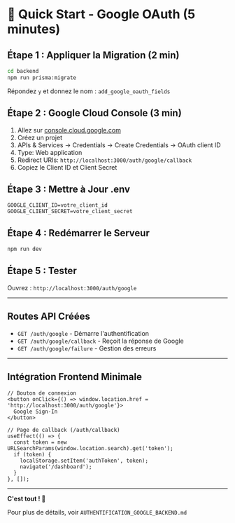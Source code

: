 # 🚀 Quick Start - Google OAuth (5 minutes)

## Étape 1 : Appliquer la Migration (2 min)

```bash
cd backend
npm run prisma:migrate
```

Répondez `y` et donnez le nom : `add_google_oauth_fields`

## Étape 2 : Google Cloud Console (3 min)

1. Allez sur [console.cloud.google.com](https://console.cloud.google.com/)
2. Créez un projet
3. APIs & Services → Credentials → Create Credentials → OAuth client ID
4. Type: Web application
5. Redirect URIs: `http://localhost:3000/auth/google/callback`
6. Copiez le Client ID et Client Secret

## Étape 3 : Mettre à Jour .env

```env
GOOGLE_CLIENT_ID=votre_client_id
GOOGLE_CLIENT_SECRET=votre_client_secret
```

## Étape 4 : Redémarrer le Serveur

```bash
npm run dev
```

## Étape 5 : Tester

Ouvrez : `http://localhost:3000/auth/google`

---

## Routes API Créées

- `GET /auth/google` - Démarre l'authentification
- `GET /auth/google/callback` - Reçoit la réponse de Google
- `GET /auth/google/failure` - Gestion des erreurs

---

## Intégration Frontend Minimale

```tsx
// Bouton de connexion
<button onClick={() => window.location.href = 'http://localhost:3000/auth/google'}>
  Google Sign-In
</button>

// Page de callback (/auth/callback)
useEffect(() => {
  const token = new URLSearchParams(window.location.search).get('token');
  if (token) {
    localStorage.setItem('authToken', token);
    navigate('/dashboard');
  }
}, []);
```

---

**C'est tout ! 🎉**

Pour plus de détails, voir `AUTHENTIFICATION_GOOGLE_BACKEND.md`
